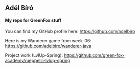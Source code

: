 ﻿## Adél Bíró
#### My repo for GreenFox stuff

You can find my GitHub profile here: https://github.com/adelbiro  

Here is my Wanderer game from week-06: https://github.com/adelbiro/wanderer-java  

Project work (LvlUp-Spring): https://github.com/green-fox-academy/rueppellii-lvlup-spring

